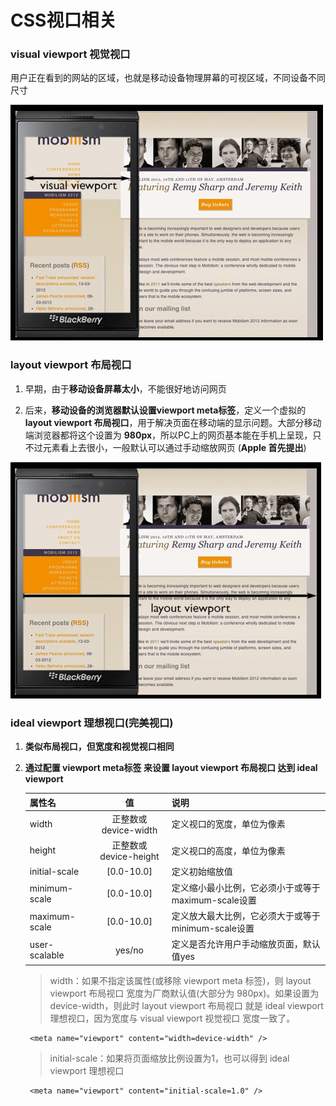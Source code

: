 # CSS视口相关

### visual viewport 视觉视口

用户正在看到的网站的区域，也就是移动设备物理屏幕的可视区域，不同设备不同尺寸

![visualViewport](./images/visualViewport.png)

### layout viewport 布局视口

1. 早期，由于**移动设备屏幕太小**，不能很好地访问网页

2. 后来，**移动设备的浏览器默认设置viewport meta标签**，定义一个虚拟的 **layout viewport 布局视口**，用于解决页面在移动端的显示问题。大部分移动端浏览器都将这个设置为 **980px**，所以PC上的网页基本能在手机上呈现，只不过元素看上去很小，一般默认可以通过手动缩放网页 (**Apple 首先提出**)

![layoutViewport](./images/layoutViewport.png)

### ideal viewport 理想视口(完美视口)

1. **类似布局视口，但宽度和视觉视口相同**

2. **通过配置 viewport meta标签 来设置 layout viewport 布局视口 达到 ideal viewport**

    属性名|值|说明
    --|:--:|--
    width|正整数或device-width|定义视口的宽度，单位为像素
    height|正整数或device-height|定义视口的高度，单位为像素
    initial-scale|[0.0-10.0]|定义初始缩放值
    minimum-scale|[0.0-10.0]|定义缩小最小比例，它必须小于或等于maximum-scale设置
    maximum-scale|[0.0-10.0]|定义放大最大比例，它必须大于或等于minimum-scale设置
    user-scalable|yes/no|定义是否允许用户手动缩放页面，默认值yes

    > width：如果不指定该属性(或移除 viewport meta 标签)，则 layout viewport 布局视口 宽度为厂商默认值(大部分为 980px)。如果设置为 device-width，则此时 layout viewport 布局视口 就是 ideal viewport 理想视口，因为宽度与 visual viewport 视觉视口 宽度一致了。

        <meta name="viewport" content="width=device-width" />

    > initial-scale：如果将页面缩放比例设置为1，也可以得到 ideal viewport 理想视口

        <meta name="viewport" content="initial-scale=1.0" />